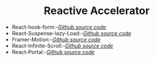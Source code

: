  <p align="center">
    <h1 align="center">Reactive Accelerator</h1>
</p>

- React-hook-form:-*[Github source code](https://github.com/julfiker755/react-hook-form)*
- React-Suspense-lazy-Load:-*[Github source code](https://github.com/julfiker755/React-Suspense-lazy-Load)*
- Framer-Motion:-*[Github source code](https://github.com/julfiker755/Framer-Motion)*
- React-Infinite-Scroll:-*[Github source code](https://github.com/julfiker755/React-Infinite-Scroll)*
- React-Portal:-*[Github source code](https://github.com/julfiker755/React-Portal)*
